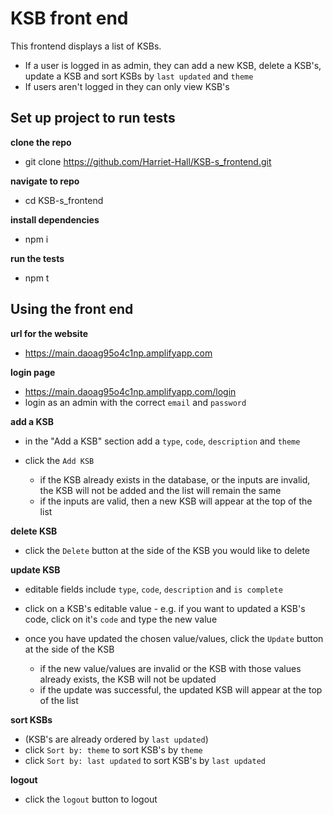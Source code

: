 # KSB front end 

This frontend displays a list of KSBs.
- If a user is logged in as admin, they can add a new KSB, delete a KSB's, update a KSB and sort KSBs by `last updated` and `theme`
- If users aren't logged in they can only view KSB's

## Set up project to run tests

**clone the repo**
- git clone https://github.com/Harriet-Hall/KSB-s_frontend.git

**navigate to repo**
- cd KSB-s_frontend

**install dependencies**
- npm i 

**run the tests**
- npm t


## Using the front end 

**url for the website**
- https://main.daoag95o4c1np.amplifyapp.com

**login page**
- https://main.daoag95o4c1np.amplifyapp.com/login
- login as an admin with the correct `email` and `password` 

**add a KSB**
- in the "Add a KSB" section add a `type`, `code`, `description` and `theme`
- click the `Add KSB`

  - if the KSB already exists in the database, or the inputs are invalid, the KSB will not be added and the list will remain the same 
  - if the inputs are valid, then a new KSB will appear at the top of the list 

**delete KSB**
- click the `Delete` button at the side of the KSB you would like to delete

**update KSB**
- editable fields include `type`, `code`, `description` and `is complete`
- click on a KSB's editable value - e.g. if you want to updated a KSB's code, click on it's `code` and type the new value
- once you have updated the chosen value/values, click the `Update` button at the side of the KSB

  - if the new value/values are invalid or the KSB with those values already exists, the KSB will not be updated
  - if the update was successful, the updated KSB will appear at the top of the list 

**sort KSBs**
- (KSB's are already ordered by `last updated`)
- click `Sort by: theme` to sort KSB's by `theme`
- click `Sort by: last updated` to sort KSB's by `last updated`

**logout**
- click the `logout` button to logout 



 


